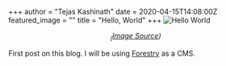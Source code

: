 +++
author = "Tejas Kashinath"
date = 2020-04-15T14:08:00Z
featured_image = ""
title = "Hello, World"
+++
![Hello World](/img/2020/04/hello_world.webp)
_<center><sub>(_[_Image Source_](https://miro.medium.com/max/3840/1*U-R58ahr5dtAvtSLGK2wXg.png)_)</sub></center>_

First post on this blog. I will be using [Forestry](https://forestry.io "Forestry") as a CMS.